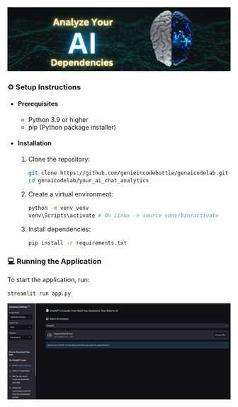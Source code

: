 <div align="center">
   <img src="images/header.png" alt="AI"/>
</div>


### ⚙️ Setup Instructions

- #### Prerequisites
   - Python 3.9 or higher
   - pip (Python package installer)

- #### Installation
   1. Clone the repository:
      ```bash
      git clone https://github.com/genieincodebottle/genaicodelab.git
      cd genaicodelab/your_ai_chat_analytics
      ```
   2. Create a virtual environment:
      ```bash
      python -m venv venv
      venv\Scripts\activate # On Linux -> source venv/bin/activate
      ```
   3. Install dependencies:
      ```bash
      pip install -r requirements.txt
      ```

### 💻 Running the Application
To start the application, run:
```bash
streamlit run app.py
```

<div align="left">
   <img src="images/app.png" alt="App"/>
</div>